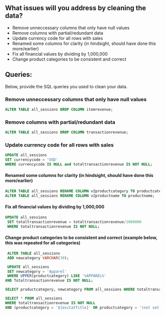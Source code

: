 ## What issues will you address by cleaning the data?
* Remove unneccessary columns that only have null values
* Remove columns with partial/redundant data
* Update currency code for all rows with sales
* Renamed some columns for clarity (in hindsight, should have done this more/earlier) 
* Fix all financial values by dividing by 1,000,000
* Change product categories to be consistent and correct 


## Queries:
Below, provide the SQL queries you used to clean your data.
### Remove unneccessary columns that only have null values
```SQL
ALTER TABLE all_sessions DROP COLUMN itemrevenue;
```

### Remove columns with partial/redundant data
```SQL
ALTER TABLE all_sessions DROP COLUMN transactionrevenue;
```

### Update currency code for all rows with sales
```SQL 
UPDATE all_sessions
SET currencycode = 'USD'
WHERE currencycode IS NULL and totaltransactionrevenue IS NOT NULL;
```

#### Renamed some columns for clarity (in hindsight, should have done this more/earlier)
```SQL
ALTER TABLE all_sessions RENAME COLUMN v2productcategory TO productcategory;
ALTER TABLE all_sessions RENAME COLUMN v2productname TO productname;
```

#### Fix all financial values by dividing by 1,000,000
```SQL
UPDATE all_sessions
 SET totaltransactionrevenue = totaltransactionrevenue/1000000
 WHERE totaltransactionrevenue IS NOT NULL;
```

#### Change product categories to be consistent and correct (example below, this was repeated for all categories)
```SQL
 ALTER TABLE all_sessions
 ADD newcategory VARCHAR(30);

 UPDATE all_sessions
 SET newcategory = 'Apparel'
 WHERE UPPER(productcategory) LIKE '%APPAREL%'  
AND Totaltransactionrevenue IS NOT NULL;

SELECT productcategory, newcategory FROM all_sessions WHERE totaltransactionrevenue IS NOT NULL and newcategory IS NULL;

SELECT * FROM all_sessions 
WHERE totaltransactionrevenue IS NOT NULL 
AND (productcategory = '${escCatTitle}' OR productcategory = '(not set)')

